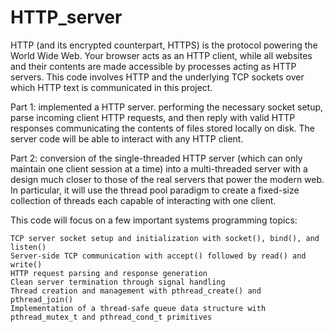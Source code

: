 # HTTP_server

HTTP (and its encrypted counterpart, HTTPS) is the protocol powering the World Wide Web. Your browser acts as an HTTP client, while all websites and their contents are made accessible by processes acting as HTTP servers. This code involves HTTP and the underlying TCP sockets over which HTTP text is communicated in this project.

Part 1: implemented a HTTP server. performing the necessary socket setup, parse incoming client HTTP requests, and then reply with valid HTTP responses communicating the contents of files stored locally on disk. The server code will be able to interact with any HTTP client.

Part 2: conversion of the single-threaded HTTP server (which can only maintain one client session at a time) into a multi-threaded server with a design much closer to those of the real servers that power the modern web. In particular, it will use the thread pool paradigm to create a fixed-size collection of threads each capable of interacting with one client.

This code will focus on a few important systems programming topics:

    TCP server socket setup and initialization with socket(), bind(), and listen()
    Server-side TCP communication with accept() followed by read() and write()
    HTTP request parsing and response generation
    Clean server termination through signal handling
    Thread creation and management with pthread_create() and pthread_join()
    Implementation of a thread-safe queue data structure with pthread_mutex_t and pthread_cond_t primitives
